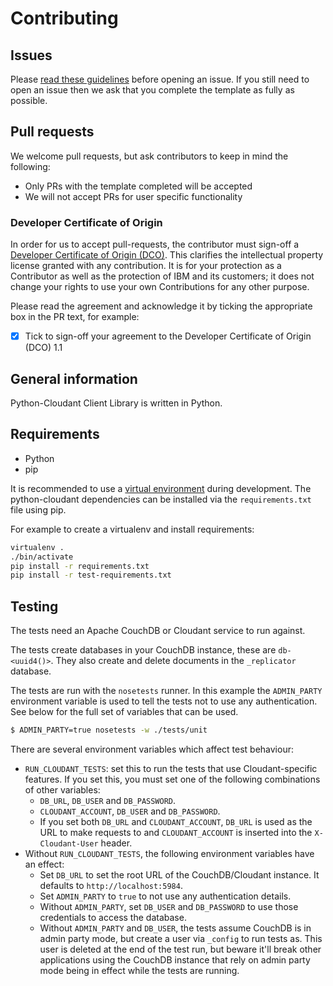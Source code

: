 # Contributing

## Issues

Please [read these guidelines](http://ibm.biz/cdt-issue-guide) before opening an issue.
If you still need to open an issue then we ask that you complete the template as
fully as possible.

## Pull requests

We welcome pull requests, but ask contributors to keep in mind the following:

* Only PRs with the template completed will be accepted
* We will not accept PRs for user specific functionality

### Developer Certificate of Origin

In order for us to accept pull-requests, the contributor must sign-off a
[Developer Certificate of Origin (DCO)](DCO1.1.txt). This clarifies the
intellectual property license granted with any contribution. It is for your
protection as a Contributor as well as the protection of IBM and its customers;
it does not change your rights to use your own Contributions for any other purpose.

Please read the agreement and acknowledge it by ticking the appropriate box in the PR
 text, for example:

- [x] Tick to sign-off your agreement to the Developer Certificate of Origin (DCO) 1.1

## General information

Python-Cloudant Client Library is written in Python.

## Requirements

- Python
- pip

It is recommended to use a [virtual environment](https://virtualenv.pypa.io/en/latest) during development. The
python-cloudant dependencies can be installed via the `requirements.txt` file using pip.

For example to create a virtualenv and install requirements:

```sh
virtualenv .
./bin/activate
pip install -r requirements.txt
pip install -r test-requirements.txt
```

## Testing

The tests need an Apache CouchDB or Cloudant service to run against.

The tests create databases in your CouchDB instance, these are `db-<uuid4()>`.
They also create and delete documents in the `_replicator` database.

The tests are run with the `nosetests` runner. In this example the `ADMIN_PARTY` environment variable is used to tell
 the tests not to use any authentication. See below for the full set of variables that can be used.

```sh
$ ADMIN_PARTY=true nosetests -w ./tests/unit
```

There are several environment variables which affect
test behaviour:

- `RUN_CLOUDANT_TESTS`: set this to run the tests that use Cloudant-specific features. If
  you set this, you must set one of the following combinations of other variables:
    - `DB_URL`, `DB_USER` and `DB_PASSWORD`.
    - `CLOUDANT_ACCOUNT`, `DB_USER` and `DB_PASSWORD`.
    - If you set both `DB_URL` and `CLOUDANT_ACCOUNT`, `DB_URL` is used as the
      URL to make requests to and `CLOUDANT_ACCOUNT` is inserted into the `X-Cloudant-User`
      header.
- Without `RUN_CLOUDANT_TESTS`, the following environment variables have an effect:
    - Set `DB_URL` to set the root URL of the CouchDB/Cloudant instance. It defaults
      to `http://localhost:5984`.
    - Set `ADMIN_PARTY` to `true` to not use any authentication details.
    - Without `ADMIN_PARTY`, set `DB_USER` and `DB_PASSWORD` to use those
      credentials to access the database.
    - Without `ADMIN_PARTY` and `DB_USER`, the tests assume CouchDB is in
      admin party mode, but create a user via `_config` to run tests as.
      This user is deleted at the end of the test run, but beware it'll
      break other applications using the CouchDB instance that rely on
      admin party mode being in effect while the tests are running.
